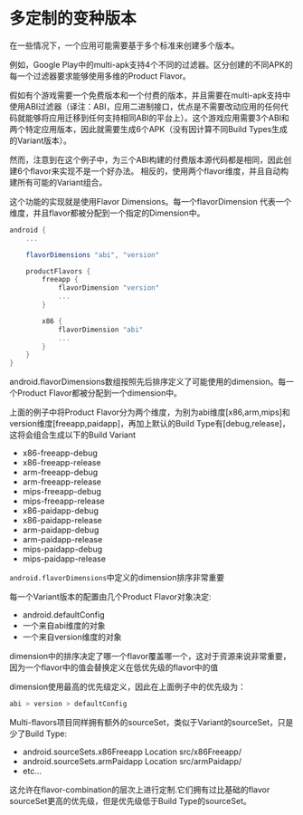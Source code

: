 # 多定制的变种版本
在一些情况下，一个应用可能需要基于多个标准来创建多个版本。

例如，Google Play中的multi-apk支持4个不同的过滤器。区分创建的不同APK的每一个过滤器要求能够使用多维的Product Flavor。

假如有个游戏需要一个免费版本和一个付费的版本，并且需要在multi-apk支持中使用ABI过滤器（译注：ABI，应用二进制接口，优点是不需要改动应用的任何代码就能够将应用迁移到任何支持相同ABI的平台上）。这个游戏应用需要3个ABI和两个特定应用版本，因此就需要生成6个APK（没有因计算不同Build Types生成的Variant版本）。

然而，注意到在这个例子中，为三个ABI构建的付费版本源代码都是相同，因此创建6个flavor来实现不是一个好办法。 相反的，使用两个flavor维度，并且自动构建所有可能的Variant组合。

这个功能的实现就是使用Flavor Dimensions。每一个flavorDimension 代表一个维度，并且flavor都被分配到一个指定的Dimension中。
``` groovy
android {
    ...

    flavorDimensions "abi", "version"

    productFlavors {
        freeapp {
            flavorDimension "version"
            ...
        }

        x86 {
            flavorDimension "abi"
            ...
        }
    }
}
```
android.flavorDimensions数组按照先后排序定义了可能使用的dimension。每一个Product Flavor都被分配到一个dimension中。

上面的例子中将Product Flavor分为两个维度，为别为abi维度[x86,arm,mips]和version维度[freeapp,paidapp]，再加上默认的Build Type有[debug,release]，这将会组合生成以下的Build Variant
* x86-freeapp-debug
* x86-freeapp-release
* arm-freeapp-debug
* arm-freeapp-release
* mips-freeapp-debug
* mips-freeapp-release
* x86-paidapp-debug
* x86-paidapp-release
* arm-paidapp-debug
* arm-paidapp-release
* mips-paidapp-debug
* mips-paidapp-release

`android.flavorDimensions`中定义的dimension排序非常重要

每一个Variant版本的配置由几个Product Flavor对象决定:
* android.defaultConfig
* 一个来自abi维度的对象
* 一个来自version维度的对象

dimension中的排序决定了哪一个flavor覆盖哪一个，这对于资源来说非常重要，因为一个flavor中的值会替换定义在低优先级的flavor中的值

dimension使用最高的优先级定义，因此在上面例子中的优先级为：
``` groovy
abi > version > defaultConfig
```
Multi-flavors项目同样拥有额外的sourceSet，类似于Variant的sourceSet，只是少了Build Type:
* android.sourceSets.x86Freeapp
  Location src/x86Freeapp/
* android.sourceSets.armPaidapp
  Location src/armPaidapp/
* etc...

这允许在flavor-combination的层次上进行定制.它们拥有过比基础的flavor sourceSet更高的优先级，但是优先级低于Build Type的sourceSet。

